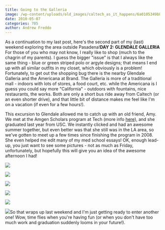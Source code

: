 ```yaml
---
title: Going to the Galleria
image: /wp-content/uploads/old_images/caltech_as_it_happens/6a0105349b8251970b0133ed6225e9970b.jpg
date: 2010-05-07
categories: 705
author: Andrew Freddo
---
```


As a continuation to my last post, here's the second part of my (last) weekend exploring the area outside Pasadena!**DAY 2: GLENDALE GALLERIA**
For those of you who may not know, I really like to shop (much to the chagrin of my parents). I guess the bigger "issue" is that I always like the same thing - blue or green striped polo or argyle designs; that means I end up with all similar outfits in my closet, which obviously is a problem! Fortunately, to get out the shopping bug there is the nearby Glendale Galleria and the Americana at Brand. The Galleria is more of a traditional mall - indoors with lots of stores, a food court, etc. while the Americana is I guess you could say more "California" - outdoors with fountains, nice restaurants, the works. Both are only a short bus ride away from Caltech (or an even shorter drive), and that little bit of distance makes me feel like I'm on a vacation (if even for a few hours!).

This excursion to Glendale allowed me to catch up with an old friend, Amy. We met at the Amgen Scholars program at Tech (more info [here](https://www.amgenscholars.caltech.edu/)), and she graduated last year from USC. We instantly clicked and had an awesome summer together, but even better was that she still was in the LA area, so we've gotten to meet up a few times since finishing the program in 2008. She even helped me edit many of my med school essays!
OK, enough lead-up, you just want to see some pictures - not as much as Friday, unfortunately, but hopefully this will give you an idea of the awesome afternoon I had!

![](/old_images/caltech_as_it_happens/6a0105349b8251970b0133ed6227e1970b.jpg)

![](/old_images/caltech_as_it_happens/6a0105349b8251970b0133ed6229a1970b.jpg)

![](/old_images/caltech_as_it_happens/6a0105349b8251970b01348095c26c970c.jpg)

![](/old_images/caltech_as_it_happens/6a0105349b8251970b01348095c3d1970c.jpg)

![](/old_images/caltech_as_it_happens/6a0105349b8251970b01348095c5b2970c.jpg)

![](/old_images/caltech_as_it_happens/6a0105349b8251970b0133ed622fe7970b.jpg)So that wraps up last weekend and I'm just getting ready to enter another one! Wow, time flies when you're having fun (or when you don't have too much work and graduation suddenly looms in your future!).

